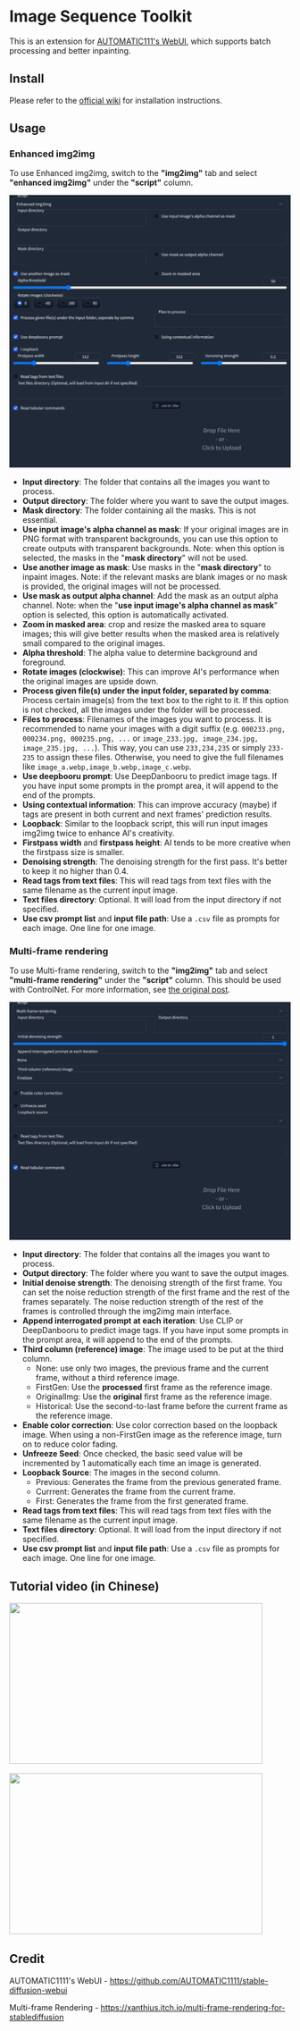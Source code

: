 # Image Sequence Toolkit

This is an extension for [AUTOMATIC111's WebUI](https://github.com/AUTOMATIC1111/stable-diffusion-webui), which supports batch processing and better inpainting.

## Install

Please refer to the [official wiki](https://github.com/AUTOMATIC1111/stable-diffusion-webui/wiki/Extensions) for installation instructions.

## Usage

### Enhanced img2img

To use Enhanced img2img, switch to the **"img2img"** tab and select **"enhanced img2img"** under the **"script"** column.

![](screenshot_1.png)

- **Input directory**: The folder that contains all the images you want to process.
- **Output directory**: The folder where you want to save the output images.
- **Mask directory**: The folder containing all the masks. This is not essential.
- **Use input image's alpha channel as mask**: If your original images are in PNG format with transparent backgrounds, you can use this option to create outputs with transparent backgrounds. Note: when this option is selected, the masks in the "**mask directory**" will not be used.
- **Use another image as mask**: Use masks in the "**mask directory**" to inpaint images. Note: if the relevant masks are blank images or no mask is provided, the original images will not be processed.
- **Use mask as output alpha channel**: Add the mask as an output alpha channel. Note: when the "**use input image's alpha channel as mask**" option is selected, this option is automatically activated.
- **Zoom in masked area**: crop and resize the masked area to square images; this will give better results when the masked area is relatively small compared to the original images.
- **Alpha threshold**: The alpha value to determine background and foreground.
- **Rotate images (clockwise)**: This can improve AI's performance when the original images are upside down.
- **Process given file(s) under the input folder, separated by comma**: Process certain image(s) from the text box to the right to it. If this option is not checked, all the images under the folder will be processed.
- **Files to process**: Filenames of the images you want to process. It is recommended to name your images with a digit suffix (e.g. `000233.png, 000234.png, 000235.png, ...` or `image_233.jpg, image_234.jpg, image_235.jpg, ...`). This way, you can use `233,234,235` or simply `233-235` to assign these files. Otherwise, you need to give the full filenames like `image_a.webp,image_b.webp,image_c.webp`.
- **Use deepbooru prompt**: Use DeepDanbooru to predict image tags. If you have input some prompts in the prompt area, it will append to the end of the prompts.
- **Using contextual information**: This can improve accuracy (maybe) if tags are present in both current and next frames' prediction results.
- **Loopback**: Similar to the loopback script, this will run input images img2img twice to enhance AI's creativity.
- **Firstpass width** and **firstpass height**: AI tends to be more creative when the firstpass size is smaller.
- **Denoising strength**: The denoising strength for the first pass. It's better to keep it no higher than 0.4.
- **Read tags from text files**: This will read tags from text files with the same filename as the current input image.
- **Text files directory**: Optional. It will load from the input directory if not specified.
- **Use csv prompt list** and **input file path**: Use a `.csv` file as prompts for each image. One line for one image.

### Multi-frame rendering

To use Multi-frame rendering, switch to the **"img2img"** tab and select **"multi-frame rendering"** under the **"script"** column. This should be used with ControlNet. For more information, see [the original post](https://xanthius.itch.io/multi-frame-rendering-for-stablediffusion).

![](screenshot_2.png)

- **Input directory**: The folder that contains all the images you want to process.
- **Output directory**: The folder where you want to save the output images.
- **Initial denoise strength**: The denoising strength of the first frame. You can set the noise reduction strength of the first frame and the rest of the frames separately. The noise reduction strength of the rest of the frames is controlled through the img2img main interface.
- **Append interrogated prompt at each iteration**: Use CLIP or DeepDanbooru to predict image tags. If you have input some prompts in the prompt area, it will append to the end of the prompts.
- **Third column (reference) image**: The image used to be put at the third column.
  - None: use only two images, the previous frame and the current frame, without a third reference image.
  - FirstGen: Use the **processed** first frame as the reference image.
  - OriginalImg: Use the **original** first frame as the reference image.
  - Historical: Use the second-to-last frame before the current frame as the reference image.
- **Enable color correction**: Use color correction based on the loopback image. When using a non-FirstGen image as the reference image, turn on to reduce color fading.
- **Unfreeze Seed**: Once checked, the basic seed value will be incremented by 1 automatically each time an image is generated.
- **Loopback Source**: The images in the second column.
  - Previous: Generates the frame from the previous generated frame.
  - Currrent: Generates the frame from the current frame.
  - First: Generates the frame from the first generated frame.
- **Read tags from text files**: This will read tags from text files with the same filename as the current input image.
- **Text files directory**: Optional. It will load from the input directory if not specified.
- **Use csv prompt list** and **input file path**: Use a `.csv` file as prompts for each image. One line for one image.

## Tutorial video (in Chinese)

<a href="https://www.bilibili.com/video/BV1pv4y1o7An"><img src="https://i0.hdslb.com/bfs/archive/d09c62ee226133e108495ad028e3f24d97009b66.jpg" alt="" width="453" height="288" /></a>

<a href="https://www.bilibili.com/video/BV1R54y1M7u5"><img src="https://i0.hdslb.com/bfs/archive/45dcd6ddf1db432322c79685b9dfc0ece669f933.jpg" alt="" width="453" height="288" /></a>

## Credit

AUTOMATIC1111's WebUI - https://github.com/AUTOMATIC1111/stable-diffusion-webui

Multi-frame Rendering - https://xanthius.itch.io/multi-frame-rendering-for-stablediffusion

